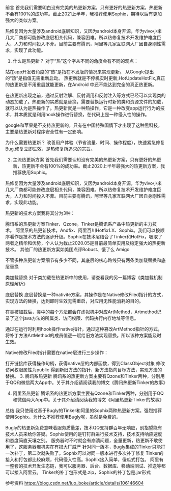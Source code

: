 前言
首先我们需要明白没有完美的热更新方案，只有更好的热更新方案，热更新不会有100%的成功率。截止2021上半年，我推荐使用Sophix，期待以后有更加强大的类似方案。

热修复因为大量涉及android底层知识，又因为android本身开源，华为vivo小米几大厂商都可能修改底层相关代码，兼容困难。所以热修复技术开发维护难度巨大，人力和时间投入不菲。目前主要有腾讯，阿里等几家互联网大厂因自身刚性需求，实现了此功能。

1. 什么是热更新？
对于“热”这个字从不同的角度会有不同的观点：

站在app开发者角度的“热”是指在不发版的情况来实现更新。
从Google提出的“热”是指值无需重新启动。
热更新就是不停机实时更新,HotUpdateHotFix,真正的热更新是不用重启就能更新，在Android 中还不能达到完全的真正热更新。

在热更新出现之前，通过反射注解、反射调用和反射注入等方式已经可以实现类的动态加载了。热更新的实质就是替换，需要替换运行时新的类和资源文件的加载，就可以认为是热操作了。热更新就是一种热操作，它是一种改变app运行行为的技术，其本质就是利用hook操作进行替换，在代码上是一种侵入性的操作。

google和苹果是不支持热更新的，只有在中国特殊国情下才出现了这种黑科技，主要是热更新对程序安全性有一定影响。

为什么需要热更新？
改善用户体验（节省流量、时间、操作程度），快速紧急修复Bug.修复立即生效，是热修复所追求的宗旨。

2. 主流热更新方案
首先我们需要认知没有完美的热更新方案，只有更好的热更新，热更新不会有100%的成功率。截止2020上半年最强大的热更新方案，我推荐使用Sophix。

热修复因为大量涉及android底层知识，又因为android本身开源，华为vivo小米几大厂商都可能修改底层相关代码，兼容困难。所以热修复技术开发维护难度巨大，人力和时间投入不菲。目前主要有腾讯，阿里等几家互联网大厂因自身刚性需求，实现此功能。

热更新的技术方案我将其分为3种：

腾讯系的热更新方案Tinker、Qzone。Tinker是腾讯系产品中热更新的主力技术。
阿里系的热更新技术，Andfix、阿里百川Hotfix1.X、Sophix。我们可以按顺序看作是技术方法的逐步升级。Sophix在技术层结合了Tinker和HotFix，吸取了两者之精华和优势，个人认为截止2020.05是目前最简单实用及稳定强大的热更新技术。
其他厂的热更新方案如美团点评Robust、饿了么 Amigo


不管多种热更新方案细节有多少不同，其底层的核心路线只有两条类加载替换和底层替换

类加载替换
对于类加载在热更新中的使用，请查看我的另一篇博客《类加载机制原理解析》

底层替换
底层替换是一种nativite方案，其操作是在Native修改Filed指针的方式，实现方法的替换，达到即时生效无需重启，对应用无性能消耗的目的。

在类被加载后，类中的每个方法都会在虚拟机中对应ArtMethod，Artmethod记录了这个java方法的所属类、访问权限、代码执行内存地址等信息。

通过在运行时利用hook操作native指针，通过这种篡改ArtMethod指针的方式，将补丁方法ArtMethod的成员值逐一赋给旧方法实现替换。所以该种方案能及时生效。

Native修改Filed指针需要在native层进行三步操作：

打开链接库获得操作句柄，获得native层的内部函数，得到ClassObject对象
修改访问权限属性为public
得到新旧方法的指针，新方法指向目标方法，实现方法的替换。
3. 腾讯系热更新
腾讯系的热更新方案主要有Qzone和Tinker两种，分别用于QQ和微信两大App中。关于其介绍请阅读我的博文《腾讯热更新Tinker的故事》

4. 阿里系热更新
腾讯系的热更新方案主要有Qzone和Tinker两种，分别用于QQ和微信两大App中。关于其介绍请阅读我的博文《阿里热更新Tinker的故事》

总结
我只使用过基于Bugly的Tinker和阿里的Sophix两种热更新方案。强烈推荐使用Sophix。为什么不推荐使用Bugly呢，虽然是免费的。

Bugly的热更新免费意味着服务质量差，技术QQ支持群百年无响应，别指望能有技术人员来给你答疑。Sophix使用的是钉钉群进行技术支持，技术支持响应速度和态度简直天壤之别。
服务器时不时就会有崩溃问题，全量更新，热更新不敢使用了，这服务器宕机实在有损大厂威严
针对同一版本，Bugly集成的Tinker只能打一次补丁，第二次就失败了。Sophix可以对同一版本进行多次补丁修复
Tinker的接入和打包都比较麻烦，代码侵入性高。Sophix接入简单，傻瓜式打包。
阿里有一整套的技术开发生态链，我可以服务器、后台、数据库、移动端测试、推送等都可以接入阿里云。
Tinker的补丁包形式是.zip，Sophix的补丁包是.jar形式

参考资料
https://blog.csdn.net/luo_boke/article/details/106146604